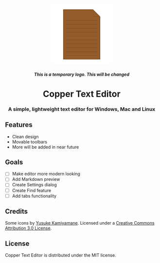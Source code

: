 <div id="logo" align="center">
   <img src="./images/logo.png" alt="Copper Editor Logo" width="200" height="200">
   <h5>This is a temporary logo. This will be changed</h5>
   <h1>Copper Text Editor</h1>
   <h3>A simple, lightweight text editor for Windows, Mac and Linux</h3>
</div>

## Features

* Clean design
* Movable toolbars
* More will be added in near future

## Goals

- [ ] Make editor more modern looking
- [ ] Add Markdown preview
- [ ] Create Settings dialog
- [ ] Create Find feature
- [ ] Add tabs functionality

## Credits

Some icons by [Yusuke Kamiyamane](http://p.yusukekamiyamane.com/). Licensed under a [Creative Commons Attribution 3.0 License](http://creativecommons.org/licenses/by/3.0/).

## License

Copper Text Editor is distributed under the MIT license.